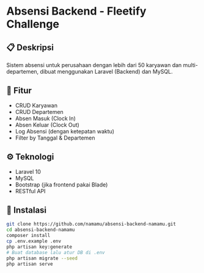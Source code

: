 # Absensi Backend - Fleetify Challenge

## 📋 Deskripsi
Sistem absensi untuk perusahaan dengan lebih dari 50 karyawan dan multi-departemen, dibuat menggunakan Laravel (Backend) dan MySQL.

## 🚀 Fitur
- CRUD Karyawan
- CRUD Departemen
- Absen Masuk (Clock In)
- Absen Keluar (Clock Out)
- Log Absensi (dengan ketepatan waktu)
- Filter by Tanggal & Departemen

## ⚙️ Teknologi
- Laravel 10
- MySQL
- Bootstrap (jika frontend pakai Blade)
- RESTful API

## 🔧 Instalasi

```bash
git clone https://github.com/namamu/absensi-backend-namamu.git
cd absensi-backend-namamu
composer install
cp .env.example .env
php artisan key:generate
# Buat database lalu atur DB di .env
php artisan migrate --seed
php artisan serve
